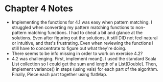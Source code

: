 Chapter 4 Notes
===============

* Implementing the functions for 4.1 was easy when pattern matching. I struggled when converting my pattern matching functions to non-pattern matching functions. I had to cheat a bit and glance at the solutions. Even after figuring out the solutions, it still DID not feel natural or intuitive, and that's frustrating. Even when reviewing the functions I still have to concentrate to figure out what they're doing.
* There seems to be info missing in order to work on exercise 4.2?
* 4.2 was challenging. First, implement mean(). I used the standard Scala List collection so I could get the sum and length of a List[Double]. Then, implement variance() in steps (using vals) for each part of the algorithm. Finally, Piece each part together using flatMap.